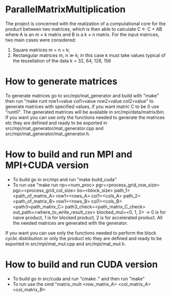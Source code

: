# ParallelMatrixMultiplication
The project is concerned with the realization of a computational core for the product between two matrices, which is then able to calculate
C ← C + AB
where A is an m × k matrix and B is a k × n matrix. For the input matrices, two main cases were considered:
1. Square matrices m = n = k;
2. Rectangular matrices m, n ≫ k; in this case k must take values
typical of the tessellation of the data k = 32, 64, 128, 156

# How to generate matrices
To generate matrices go to src/mpi/mat_generator and build with "make" then run "make runt row1=value col1=value row2=value col2=value" to generate matrices with specified values, if you want matric C to be 0 use "runt0". The generated matrices will be available in src/mpi/data/matrix/bin.
If you want you can use only the functions needed to generate the matrices etc they are defined and ready to be exported in src/mpi/mat_generator/mat_generator.cpp and src/mpi/mat_generator/mat_generator.h.

# How to build and run MPI and MPI+CUDA version
- To build go in src/mpi and run "make build_cuda"
- To run use "make run np=<num_proc> pgr=<process_grid_row_size> pgc=<process_grid_col_size> bs=<block_size> path_1=<path_of_matrix_A> row1=<rows_A> col1=<cols_A> path_2=<path_of_matrix_B> row1=<rows_B> col1=<cols_B> <path3=path_matrix_C> path3_check=<path_matrix_C_check> out_path=<where_to_write_result_csv> blocked_mul=<0, 1, 2> -> 0 is for naive product, 1 is for blocked product, 2 is for accelerated product. All the needed matrices are generated with the generator.
  
If you want you can use only the functions needed to perform the block cyclic distribution or only the product etc they are defined and ready to be exported in src/mpi/mat_mul.cpp and src/mpi/mat_mul.h.

# How to build and run CUDA version
- To build go in src/cuda and run "cmake ." and then run "make"
- To run use the cmd "matrix_mult <row_matrix_A> <col_matrix_A> <col_matrix_B>
